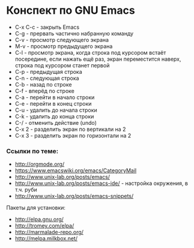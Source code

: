 # Конспект по GNU Emacs

- C-x C-c - закрыть Emacs
- C-g - прервать частично набранную команду
- C-v - просмотр следующего экрана
- M-v - просмотр предыдущего экрана
- C-l - просмотр экрана, когда строка под курсором встаёт посередине, если нажать
ещё раз, экран переместится наверх, строка под курсором станет первой
- C-p - предыдущая строка
- C-n - следующая строка
- C-b - назад по строке
- C-f - вперёд по строке
- C-a - перейти в начало строки
- C-e - перейти в конец строки
- C-u - удалить до начала строки
- C-k - удалить до конца строки
- C-/ - отменить действие (undo)
- C-x 2 - разделить экран по вертикали на 2
- C-x 3 - разделить экран по горизонтали на 2

### Ссылки по теме:

- http://orgmode.org/
- https://www.emacswiki.org/emacs/CategoryMail
- http://www.unix-lab.org/posts/emacs/
- http://www.unix-lab.org/posts/emacs-ide/ - настройка окружения, в т.ч. руби
- http://www.unix-lab.org/posts/emacs-snippets/

Пакеты для установки:

- http://elpa.gnu.org/
- http://tromey.com/elpa/
- http://marmalade-repo.org/
- http://melpa.milkbox.net/
